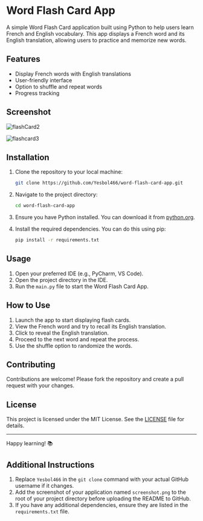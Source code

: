 # Word Flash Card App

A simple Word Flash Card application built using Python to help users learn French and English vocabulary. This app displays a French word and its English translation, allowing users to practice and memorize new words.

## Features

- Display French words with English translations
- User-friendly interface
- Option to shuffle and repeat words
- Progress tracking

## Screenshot
![flashCard2](https://github.com/Yesbol466/French-to-English-Flashcard-app/assets/72014866/4ef3673e-1e98-4072-b81b-396c5db955ae)

![flashcard3](https://github.com/Yesbol466/French-to-English-Flashcard-app/assets/72014866/86e30cb4-5276-4ae3-baab-787579c13c70)



## Installation

1. Clone the repository to your local machine:

    ```bash
    git clone https://github.com/Yesbol466/word-flash-card-app.git
    ```

2. Navigate to the project directory:

    ```bash
    cd word-flash-card-app
    ```

3. Ensure you have Python installed. You can download it from [python.org](https://www.python.org/downloads/).

4. Install the required dependencies. You can do this using pip:

    ```bash
    pip install -r requirements.txt
    ```

## Usage

1. Open your preferred IDE (e.g., PyCharm, VS Code).
2. Open the project directory in the IDE.
3. Run the `main.py` file to start the Word Flash Card App.

## How to Use

1. Launch the app to start displaying flash cards.
2. View the French word and try to recall its English translation.
3. Click to reveal the English translation.
4. Proceed to the next word and repeat the process.
5. Use the shuffle option to randomize the words.

## Contributing

Contributions are welcome! Please fork the repository and create a pull request with your changes.

## License

This project is licensed under the MIT License. See the [LICENSE](LICENSE) file for details.

---

Happy learning! 📚

## Additional Instructions

1. Replace `Yesbol466` in the `git clone` command with your actual GitHub username if it changes.
2. Add the screenshot of your application named `screenshot.png` to the root of your project directory before uploading the README to GitHub.
3. If you have any additional dependencies, ensure they are listed in the `requirements.txt` file.

